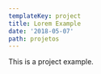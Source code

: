 ```yaml
---
templateKey: project
title: Lorem Example
date: '2018-05-07'
path: projetos
---
```

This is a project example.
